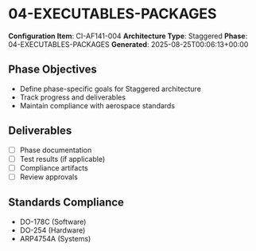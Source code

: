 # 04-EXECUTABLES-PACKAGES

**Configuration Item**: CI-AF141-004
**Architecture Type**: Staggered
**Phase**: 04-EXECUTABLES-PACKAGES
**Generated**: 2025-08-25T00:06:13+00:00

## Phase Objectives
- Define phase-specific goals for Staggered architecture
- Track progress and deliverables
- Maintain compliance with aerospace standards

## Deliverables
- [ ] Phase documentation
- [ ] Test results (if applicable)
- [ ] Compliance artifacts
- [ ] Review approvals

## Standards Compliance
- DO-178C (Software)
- DO-254 (Hardware)
- ARP4754A (Systems)
